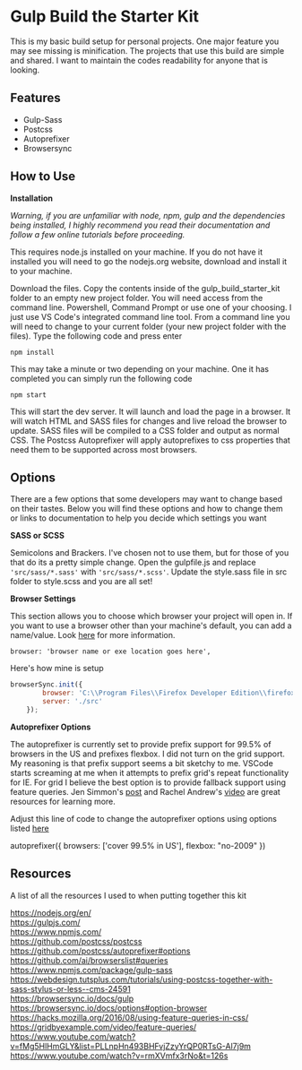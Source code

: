 # Gulp Build the Starter Kit

This is my basic build setup for personal projects. One major feature you may see missing is minification. The projects that use this build are simple and shared. I want to maintain the codes readability for anyone that is looking. 

## Features
+ Gulp-Sass
+ Postcss
+ Autoprefixer
+ Browsersync

## How to Use
**Installation**

_Warning, if you are unfamiliar with node, npm, gulp and the dependencies being installed, I highly recommend you read their documentation and follow a few online tutorials before proceeding._

This requires node.js installed on your machine. If you do not have it installed you will need to go the nodejs.org website, download and install it to your machine.

Download the files. Copy the contents inside of the gulp_build_starter_kit folder to an empty new project folder. You will need access from the command line. Powershell, Command Prompt or use one of your choosing. I just use VS Code's integrated command line tool. From a command line you will need to change to your current folder (your new project folder with the files). Type the following code and press enter
```
npm install
```
This may take a minute or two depending on your machine. One it has completed you can simply run the following code
```
npm start
```
This will start the dev server. It will launch and load the page in a browser. It will watch HTML and SASS files for changes and live reload the browser to update. SASS files will be compiled to a CSS folder and output as normal CSS. The Postcss Autoprefixer will apply autoprefixes to css properties that need them to be supported across most browsers. 

## Options
There are a few options that some developers may want to change based on their tastes. Below you will find these options and how to change them or links to documentation to help you decide which settings you want

**SASS or SCSS**

Semicolons and Brackers. I've chosen not to use them, but for those of you that do its a pretty simple change. Open the gulpfile.js and replace `'src/sass/*.sass'` with `'src/sass/*.scss'`. Update the style.sass file in src folder to style.scss and you are all set!

**Browser Settings**

This section allows you to choose which browser your project will open in. If you want to use a browser other than your machine's default, you can add a name/value. Look [here][1] for more information.
```
browser: 'browser name or exe location goes here',
```
Here's how mine is setup
```js
browserSync.init({
        browser: 'C:\\Program Files\\Firefox Developer Edition\\firefox.exe',
        server: './src'
    });
```
**Autoprefixer Options**

The autoprefixer is currently set to provide prefix support for 99.5% of browsers in the US and prefixes flexbox. I did not turn on the grid support. My reasoning is that prefix support seems a bit sketchy to me. VSCode starts screaming at me when it attempts to prefix grid's repeat functionality for IE. For grid I believe the best option is to provide fallback support using feature queries. Jen Simmon's [post][2] and Rachel Andrew's [video][3] are great resources for learning more.

Adjust this line of code to change the autoprefixer options using options listed [here][4]

autoprefixer({ browsers: ['cover 99.5% in US'], flexbox: "no-2009" })

## Resources
A list of all the resources I used to when putting together this kit

https://nodejs.org/en/ <br>
https://gulpjs.com/ <br>
https://www.npmjs.com/ <br>
https://github.com/postcss/postcss <br>
https://github.com/postcss/autoprefixer#options <br>
https://github.com/ai/browserslist#queries <br>
https://www.npmjs.com/package/gulp-sass <br>
https://webdesign.tutsplus.com/tutorials/using-postcss-together-with-sass-stylus-or-less--cms-24591 <br>
https://browsersync.io/docs/gulp <br>
https://browsersync.io/docs/options#option-browser <br>
https://hacks.mozilla.org/2016/08/using-feature-queries-in-css/ <br>
https://gridbyexample.com/video/feature-queries/ <br>
https://www.youtube.com/watch?v=fMg5HlHmGLY&list=PLLnpHn493BHFvjZzyYrQP0RTsG-Al7j9m <br>
https://www.youtube.com/watch?v=rmXVmfx3rNo&t=126s <br>


[1]: https://browsersync.io/docs/options#option-browser
[2]: https://hacks.mozilla.org/2016/08/using-feature-queries-in-css/
[3]: https://gridbyexample.com/video/feature-queries/
[4]: https://github.com/postcss/autoprefixer#options